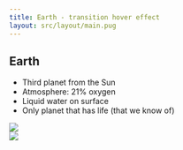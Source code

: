 ```yaml
---
title: Earth - transition hover effect
layout: src/layout/main.pug
---
```


<article class="earth-demo">
  <div class="earth">
    <div class="more-info">
      <h1>Earth</h1>
      <ul>
        <li>Third planet from the Sun</li>
        <li>Atmosphere: 21% oxygen</li>
        <li>Liquid water on surface</li>
        <li>Only planet that has life (that we know of)</li>
      </ul>
    </div>
    <img src="https://cssanimation.rocks/images/random/earth.png">
  </div>
  <div class="moon-container">
    <div class="moon">
      <img src="https://cssanimation.rocks/images/random/moon.png">
    </div>
  </div>
</article>

